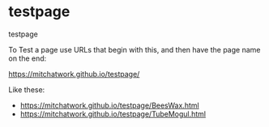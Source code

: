 # testpage
testpage

To Test a page use URLs that begin with this, and then have the page name on the end:

https://mitchatwork.github.io/testpage/

Like these:

- https://mitchatwork.github.io/testpage/BeesWax.html
- https://mitchatwork.github.io/testpage/TubeMogul.html
